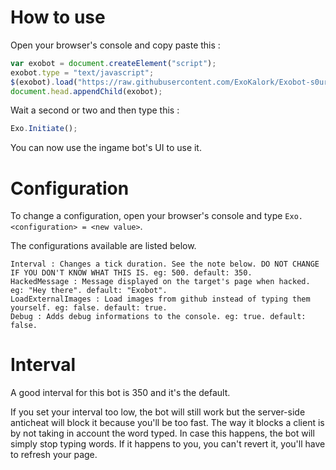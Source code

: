 # How to use
Open your browser's console and copy paste this :

```javascript
var exobot = document.createElement("script");
exobot.type = "text/javascript";
$(exobot).load("https://raw.githubusercontent.com/ExoKalork/Exobot-s0urce.io/master/main.js");
document.head.appendChild(exobot);
```

Wait a second or two and then type this : 

```javascript
Exo.Initiate();
```

You can now use the ingame bot's UI to use it.

# Configuration
To change a configuration, open your browser's console and type `Exo.<configuration> = <new value>`.

The configurations available are listed below.

```
Interval : Changes a tick duration. See the note below. DO NOT CHANGE IF YOU DON'T KNOW WHAT THIS IS. eg: 500. default: 350.
HackedMessage : Message displayed on the target's page when hacked. eg: "Hey there". default: "Exobot".
LoadExternalImages : Load images from github instead of typing them yourself. eg: false. default: true.
Debug : Adds debug informations to the console. eg: true. default: false.

```

# Interval
A good interval for this bot is 350 and it's the default.

If you set your interval too low, the bot will still work but the server-side anticheat will block it because you'll be too fast.
The way it blocks a client is by not taking in account the word typed.
In case this happens, the bot will simply stop typing words. If it happens to you, you can't revert it, you'll have to refresh your page.
